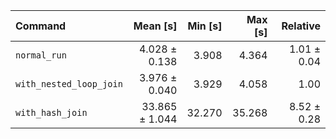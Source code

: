 | Command | Mean [s] | Min [s] | Max [s] | Relative |
|:---|---:|---:|---:|---:|
| `normal_run` | 4.028 ± 0.138 | 3.908 | 4.364 | 1.01 ± 0.04 |
| `with_nested_loop_join` | 3.976 ± 0.040 | 3.929 | 4.058 | 1.00 |
| `with_hash_join` | 33.865 ± 1.044 | 32.270 | 35.268 | 8.52 ± 0.28 |

